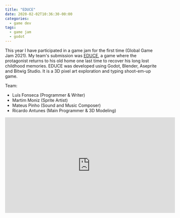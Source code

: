 ```yaml
---
title: "EDUCE"
date: 2020-02-02T10:36:30-00:00
categories:
  - game dev
tags:
  - game jam
  - godot
---
```


This year I have participated in a game jam for the first time (Global Game Jam
2021). My team's submission was [EDUCE](https://globalgamejam.org/2021/games/educe-1),
a game where the protagonist returns to his old home one last time to recover
his long lost childhood memories. EDUCE was developed using Godot, Blender,
Aseprite and Bitwig Studio. It is a 3D pixel art exploration and typing
shoot-em-up game.

Team:
- Luís Fonseca    (Programmer & Writer)
- Martim Moniz    (Sprite Artist)
- Mateus Pinho    (Sound and Music Composer)
- Ricardo Antunes (Main Programmer & 3D Modeling)

<iframe width="560" height="315" src="https://www.youtube.com/embed/0Ix3bm4Jpe4" frameborder="0" allow="accelerometer; autoplay; clipboard-write; encrypted-media; gyroscope; picture-in-picture" allowfullscreen></iframe>